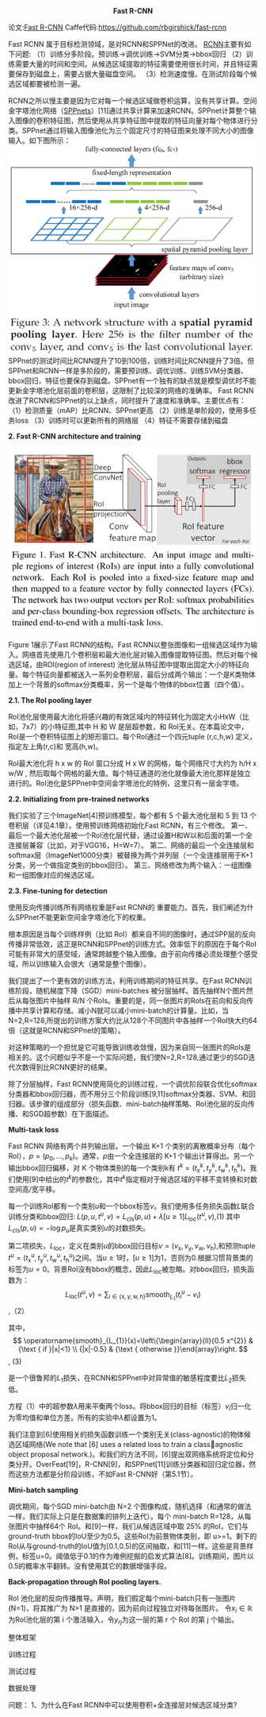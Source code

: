 <center><b>Fast R-CNN</b></center>

论文:[Fast R-CNN](resource/FastRCNN/FastRCNN.pdf)
Caffe代码:https://github.com/rbgirshick/fast-rcnn

Fast RCNN 属于目标检测领域，是对RCNN和SPPNet的改进。
[RCNN](RCNN.md)主要有如下问题:
（1）训练分多阶段。预训练->调优训练->SVM分类->bbox回归
（2）训练需要大量的时间和空间。从候选区域提取的特征需要使用很长时间，并且特征需要保存到磁盘上，需要占据大量磁盘空间。
（3）检测速度慢。在测试阶段每个候选区域都要被检测一遍。


RCNN之所以慢主要是因为它对每一个候选区域做卷积运算，没有共享计算。空间金字塔池化网络（[SPPnets](SPPNet.md)）[11]通过共享计算来加速RCNN。SPPnet计算整个输入图像的卷积特征图，然后使用从共享特征图中提取的特征向量对每个物体进行分类。SPPnet通过将输入图像池化为三个固定尺寸的特征图来处理不同大小的图像输入。如下图所示：
![SPP](resource/FastRCNN/spp.dib)
SPPnet的测试时间比RCNN提升了10到100倍，训练时间比RCNN提升了3倍。但SPPnet和RCNN一样是多阶段的，需要预训练、调优训练、训练SVM分类器、bbox回归，特征也要保存到磁盘。SPPnet有一个独有的缺点就是模型调优时不能更新金字塔池化层前面的卷积层，这限制了比较深的网络的准确率。
Fast RCNN改进了RCNN和SPPnet的以上缺点，同时提升了速度和准确率。主要优点有：
（1）检测质量（mAP）比RCNN、SPPnet更高
（2）训练是单阶段的，使用多任务loss
（3）训练时可以更新所有的网络层
（4）特征不需要存储到磁盘

<span id="architecture">
<b>2. Fast R-CNN architecture and training</b>
</span>

![figure1](resource/FastRCNN/figure1.png)

Figure 1展示了Fast RCNN的结构。Fast RCNN以整张图像和一组候选区域作为输入。网络首先使用几个卷积层和最大池化层对输入图像提取特征图。然后对每个候选区域，由ROI(region of interest) 池化层从特征图中提取出固定大小的特征向量。每个特征向量都被送入一系列全卷积层，最后分成两个输出：一个是K类物体加上一个背景的softmax分类概率，另一个是每个物体的bbox位置（四个值）。

<span id="roi-pooling">
<b>2.1. The RoI pooling layer</b>
</span>

RoI池化层使用最大池化将感兴趣的有效区域内的特征转化为固定大小HxW（比如，7x7）的小特征图,其中 H 和 W 是层超参数，和 RoI无关。在本篇论文中，RoI是一个卷积特征图上的矩形窗口。每个RoI通过一个四元tuple (r,c,h,w) 定义，指定左上角(r,c)和 宽高(h,w)。

RoI最大池化将 h x w 的 RoI 窗口分成 H x W 的网格，每个网络尺寸大约为 h/H x w/W , 然后取每个网格的最大值。每个特征通道的池化就像最大池化那样是独立进行的。RoI池化是SPPnet中空间金字塔池化的特例，这里只有一层金字塔。


<span id="pre-train">
<b>2.2. Initializing from pre-trained networks</b>
</span>

我们实验了三个ImageNet[4]预训练模型，每个都有 5 个最大池化层和 5 到 13 个卷积层（详见4.1章）。使用预训练网络初始化Fast RCNN，有三个修改。
第一、最后一个最大池化层被一个RoI池化层代替，通过设置H和W以和后面的第一个全连接层兼容（比如，对于VGG16，H=W=7）。
第二、网络的最后一个全连接层和softmax层（ImageNet1000分类）被替换为两个并列层（一个全连接层用于K+1分类，另一个做指定类别的bbox回归）。
第三、网络修改为两个输入：一组图像和一组图像对应的候选区域。

<span id="fine-tuning">
<b>2.3. Fine-tuning for detection</b>
</span>

使用反向传播训练所有网络权重是Fast RCNN的 重要能力。首先，我们阐述为什么SPPnet不能更新空间金字塔池化下的权重。

根本原因是当每个训练样例（比如 RoI）都来自不同的图像时，通过SPP层的反向传播非常低效，这正是RCNN和SPPnet的训练方式。效率低下的原因在于每个RoI可能有非常大的感受域，通常跨越整个输入图像。由于前向传播必须处理整个感受域，所以训练输入会很大（通常是整个图像）。

我们提出了一个更有效的训练方法，利用训练期间的特征共享。在Fast RCNN训练阶段，随机梯度下降（SGD）mini-batches 被分层抽样。首先抽样N个图片然后从每张图片中抽样 R/N 个RoIs。重要的是，同一张图片的RoIs在前向和反向传播中共享计算和存储。减小N就可以减小mini-batch的计算量。比如，当N=2,R=128,所提出的训练方案大约比从128个不同图片中各抽样一个RoI快大约64倍（这就是RCNN和SPPnet的策略）。

对这种策略的一个担忧是它可能导致训练收敛慢，因为来自同一张图片的RoIs是相关的。这个问题似乎不是一个实际问题，我们使N=2,R=128,通过更少的SGD迭代次数得到比RCNN更好的结果。

除了分层抽样，Fast RCNN使用简化的训练过程，一个调优阶段联合优化softmax分类器和bbox回归器，而不用分三个阶段训练[9,11]softmax分类器、SVM、和回归器。该步骤的组成部分（损失函数、mini-batch抽样策略、RoI池化层的反向传播、和SGD超参数）在下面描述。


<span id="multi-task-loss">
<b>Multi-task loss</b>
</span>

Fast RCNN 网络有两个并列输出层。一个输出 K+1 个类别的离散概率分布（每个RoI），$p=(p_0,...,p_k)$。通常，$p$由一个全连接层的 K+1 个输出计算得出。另一个输出bbox回归偏移，对 K 个物体类别的每一个类别k有 $t^{k}=\left(t_{x}^{k}, t_{y}^{k}, t_{\mathrm{w}}^{k}, t_{\mathrm{h}}^{k}\right)$。我们使用[9]中给出的$t^k$的参数化，其中$t^k$指定相对于候选区域的平移不变转换和对数空间高/宽平移。

每一个训练RoI都有一个类别$u$和一个bbox标签$v$。我们使用多任务损失函数$L$联合训练分类和bbox回归:
$L\left(p, u, t^{u}, v\right)=L_{\mathrm{cls}}(p, u)+\lambda[u \geq 1] L_{\mathrm{loc}}\left(t^{u}, v\right)$,(1)
其中$L_{\mathrm{cls}}(p, u)=-\log p_{u}$是真实类别$u$的对数损失。

第二项损失，$L_{\mathrm{loc}}$，定义在类别$u$的bbox回归目标$v=\left(v_{\mathrm{x}}, v_{\mathrm{y}}, v_{\mathrm{w}}, v_{\mathrm{h}}\right)$,和预测tuple $t^{u}=\left(t_{\mathrm{x}}^{u}, t_{\mathrm{y}}^{u}, t_{\mathrm{w}}^{u}, t_{\mathrm{h}}^{u}\right)$之间。当$u \geq 1$时，$[u \geq 1]$为1，否则为0.根据习惯背景类的标签为$u=0$。背景RoI没有bbox的概念，因此$L_{\mathrm{loc}}$被忽略。对bbox回归，损失函数为：
$$
L_{\mathrm{loc}}\left(t^{u}, v\right)=\sum_{i \in\{\mathrm{x}, \mathrm{y}, \mathrm{w}, \mathrm{h}\}} \operatorname{smooth}_{L_{1}}\left(t_{i}^{u}-v_{i}\right)
$$   ,（2）

其中，
$$
\operatorname{smooth}_{L_{1}}(x)=\left\{\begin{array}{ll}{0.5 x^{2}} & {\text { if }|x|<1} \\ {|x|-0.5} & {\text { otherwise }}\end{array}\right.
$$   , (3)

是一个很鲁邦的$L_1$损失，在RCNN和SPPnet中对异常值的敏感程度要比$L_2$损失低。

方程（1）中的超参数$\lambda$用来平衡两个loss。将bbox回归的目标（标签）$v_i$归一化为零均值和单位方差。所有的实验中$\lambda$都设置为1。

我们注意到[6]使用相关的损失函数训练一个类别无关(class-agnostic)的物体候选区域网络(We note that [6] uses a related loss to train a classagnostic object proposal network.)。和我们的方法不同，[6]提出双网络系统将定位和分类分开。OverFeat[19]，R-CNN[9]，和SPPnet[11]训练分类器和回归定位器，然而这些方法都是分阶段训练，不如Fast R-CNN好（第5.1节）。

<span id="mini-batch-sampling">
<b>Mini-batch sampling</b>
</span>

调优期间，每个SGD mini-batch由 N=2 个图像构成，随机选择（和通常的做法一样，我们实际上只是在数据集的排列上迭代）。每个 mini-batch R=128，从每张图片中抽样64个 RoI。和[9]一样，我们从候选区域中取 25% 的RoI，它们与ground-truth bbox的IoU至少为0.5。这些RoI为前景物体类别，即 u>=1。剩下的RoI从与ground-truth的IoU值为[0.1,0.5)的区间抽取，和[11]一样。这些是背景样例，标签u=0。阈值低于0.1的作为难例挖掘的启发式算法[8]。训练期间，图片以0.5的概率水平翻转。没有使用其它的数据增强手段。

<span id="back-propagation-roi">
<b>Back-propagation through RoI pooling layers.</b>
</span>

RoI 池化层的反向传播推导。声明，我们假定每个mini-batch只有一张图片(N=1)，将其推广为 N>1 是直接的，因为前向过程独立对待每张图片。
令$x_{i} \in \mathbb{R}$为RoI池化层的第 i 个激活输入，令$y_{r j}$为这一层的第 r 个 RoI 的第 j 个输出。

整体框架

训练过程

测试过程

数据处理



问题：
1、为什么在Fast RCNN中可以使用卷积+全连接层对候选区域分类?